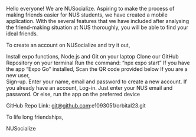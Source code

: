 Hello everyone! We are NUSocialize. Aspiring to make the process of making friends easier for NUS students, we have created a mobile application. With the several features that we have included after analysing the friend-making situation at NUS thoroughly, you will be able to find your ideal friends.

To create an account on NUSocialize and try it out, 

Install expo functions, Node.js and Git on your laptop
Clone our GitHub Repository on your terminal 
Run the command: “npx expo start”
If you have the app “Expo Go” installed, 
Scan the QR code provided below
If you are a new user, 	
Sign-up. Enter your name, email and password to create a new account.
If you already have an account,
Log-in. Just enter your NUS email and password.
Or else, run the app on the preferred device

GitHub Repo Link: git@github.com:e1093051/orbital23.git

To life long friendships,

NUSocialize
